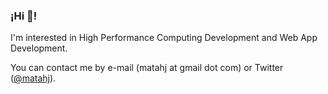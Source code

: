### ¡Hi 👋!

I'm interested in High Performance Computing Development and Web App Development. 

You can contact me by e-mail (matahj at gmail dot com) or Twitter ([@matahj](https://twitter.com/matahj)).

<!--
**matahj/matahj** is a ✨ _special_ ✨ repository because its `README.md` (this file) appears on your GitHub profile.

Here are some ideas to get you started:

- 🔭 I’m currently working on ...
- 🌱 I’m currently learning ...
- 👯 I’m looking to collaborate on ...
- 🤔 I’m looking for help with ...
- 💬 Ask me about ...
- 📫 How to reach me: ...
- 😄 Pronouns: ...
- ⚡ Fun fact: ...
-->
